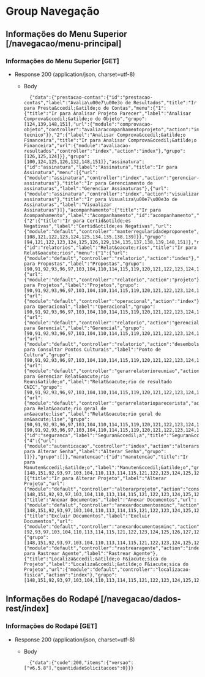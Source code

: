 # Group Navegação

## Informações do Menu Superior [/navegacao/menu-principal]

### Informações do Menu Superior [GET]

+ Response 200 (application/json, charset=utf-8)

    + Body

            {"data":{"prestacao-contas":{"id":"prestacao-contas","label":"Avalia\u00e7\u00e3o de Resultados","title":"Ir para Presta&ccedil;&atilde;o de Contas","menu":{"1":{"title":"Ir para Analisar Projeto Parecer","label":"Analisar Comprova&ccedil;&atilde;o do Objeto","grupo":[124,139,148,151],"url":{"module":"comprovacao-objeto","controller":"avaliaracompanhamentoprojeto","action":"index-tecnico"}},"2":{"label":"Analisar Comprova&ccedil;&atilde;o Financeira","title":"Ir para Analisar Comprova&ccedil;&atilde;o Financeira","url":{"module":"avaliacao-resultados","controller":"index","action":"index"},"grupo":[126,125,124]}},"grupo":[100,124,125,126,132,148,151]},"assinatura":{"id":"assinatura","label":"Assinatura","title":"Ir para Assinatura","menu":[{"url":{"module":"assinatura","controller":"index","action":"gerenciar-assinaturas"},"title":"Ir para Gerenciamento de assinaturas","label":"Gerenciar Assinaturas"},{"url":{"module":"assinatura","controller":"index","action":"visualizar-assinaturas"},"title":"Ir para Visualiza\u00e7\u00e3o de Assinaturas","label":"Visualizar Assinaturas"}]},"acompanhamento":{"title":"Ir para Acompanhamento","label":"Acompanhamento","id":"acompanhamento","menu":{"2":{"title":"Ir para Certid&otilde;es Negativas","label":"Certid&otilde;es Negativas","url":{"module":"default","controller":"manterregularidadeproponente","action":"index"},"grupo":[108,121,122,123,124,125,134,135,138,139]}},"grupo":[94,121,122,123,124,125,126,129,134,135,137,138,139,148,151]},"relatorios":{"id":"relatorios","label":"Relat&oacute;rios","title":"Ir para Relat&oacute;rios","menu":{"1":{"url":{"module":"default","controller":"relatorio","action":"index"},"title":"Ir para Propostas","label":"Propostas","grupo":[90,91,92,93,96,97,103,104,110,114,115,119,120,121,122,123,124,125,126,127,128,131,132,135,138,139,148,151]},"2":{"url":{"module":"default","controller":"relatorio","action":"projeto"},"title":"Ir para Projetos","label":"Projetos","grupo":[90,91,92,93,96,97,103,104,110,114,115,119,120,121,122,123,124,125,126,127,128,131,132,135,138,139,148,151]},"3":{"url":{"module":"default","controller":"operacional","action":"index"},"title":"Ir para Operacional","label":"Operacional","grupo":[90,91,92,93,96,97,103,104,110,114,115,119,120,121,122,123,124,125,126,127,128,131,132,135,138,139,148,151]},"4":{"url":{"module":"default","controller":"relatorio","action":"gerencial"},"title":"Ir para Gerencial","label":"Gerencial","grupo":[90,91,92,93,96,97,103,104,110,114,115,119,120,121,122,123,124,125,126,127,128,131,132,135,138,139,148,151]},"5":{"url":{"module":"default","controller":"relatorio","action":"desembolso"},"title":"Ir para Consultar Pontos Culturais","label":"Ponto de Cultura","grupo":[90,91,92,93,96,97,103,104,110,114,115,119,120,121,122,123,124,125,126,127,128,131,132,135,138,139,148,151]},"6":{"url":{"module":"default","controller":"gerarrelatorioreuniao","action":"gerarrelatorioreuniao"},"title":"Ir para Gerenciar Relat&oacute;rio Reuni&atilde;o","label":"Relat&oacute;rio de resultado CNIC","grupo":[90,91,92,93,96,97,103,104,110,114,115,119,120,121,122,123,124,125,126,127,128,131,132,135,138,139,148,151]},"7":{"url":{"module":"default","controller":"gerarrelatorioparecerista","action":"geraldeanalise"},"title":"Ir para Relat&oacute;rio geral de an&aacute;lise","label":"Relat&oacute;rio geral de an&aacute;lise","grupo":[90,91,92,93,96,97,103,104,110,114,115,119,120,121,122,123,124,125,126,127,128,131,132,135,138,139,148,151]}},"grupo":[90,91,92,93,96,97,103,104,110,114,115,119,120,121,122,123,124,125,126,127,128,131,132,135,138,139,148,151]},"seguranca":{"id":"seguranca","label":"Seguran&ccedil;a","title":"Seguran&ccedil;a","menu":{"4":{"url":{"module":"autenticacao","controller":"index","action":"alterarsenhausuario"},"title":"Ir para Alterar Senha","label":"Alterar Senha","grupo":[]}},"grupo":[]},"manutencao":{"id":"manutencao","title":"Ir para Manuten&ccedil;&atilde;o","label":"Manuten&ccedil;&atilde;o","grupo":[148,151,92,93,97,103,104,110,113,114,115,121,122,123,124,125,126,127,128,131,132,134,135,136,137,138,139,140,143],"menu":[{"title":"Ir para Alterar Projeto","label":"Alterar Projeto","url":{"module":"default","controller":"alterarprojeto","action":"consultarprojeto"},"grupo":[148,151,92,93,97,103,104,110,113,114,115,121,122,123,124,125,126,127,128,131,132,134,135,136,137,138,139,140,143]},{"title":"Anexar Documentos","label":"Anexar Documentos","url":{"module":"defalut","controller":"anexardocumentosminc","action":"index"},"grupo":[148,151,92,93,97,103,104,110,113,114,115,121,122,123,124,125,126,127,128,131,132,134,135,136,137,138,139,140,143]},{"title":"Excluir Documentos","label":"Excluir Documentos","url":{"module":"default","controller":"anexardocumentosminc","action":"excluir"},"grupo":[92,93,97,103,104,110,113,114,115,121,122,123,124,125,126,127,128,131,132,134,135,136,137,138,139,140,143]},{"grupo":[148,151,92,93,97,103,104,110,113,114,115,121,122,123,124,125,126,127,128,131,132,134,135,136,137,138,139,140,143],"url":{"module":"default","controller":"rastrearagente","action":"index"},"title":"Ir para Rastrear Agente","label":"Rastrear Agente"},{"title":"Localiza&ccedil;&atilde;o F&iacute;sica do Projeto","label":"Localiza&ccedil;&atilde;o F&iacute;sica do Projeto","url":{"module":"default","controller":"localizacao-fisica","action":"index"},"grupo":[148,151,92,93,97,103,104,110,113,114,115,121,122,123,124,125,126,127,128,131,132,134,135,136,137,138,139,140,143]}]}}}

## Informações do Rodapé [/navegacao/dados-rest/index]

### Informações do Rodapé [GET]

+ Response 200 (application/json, charset=utf-8)

    + Body

            {"data":{"code":200,"items":{"versao":["v6.5.8"],"quantidadeSolicitacoes":0}}}


